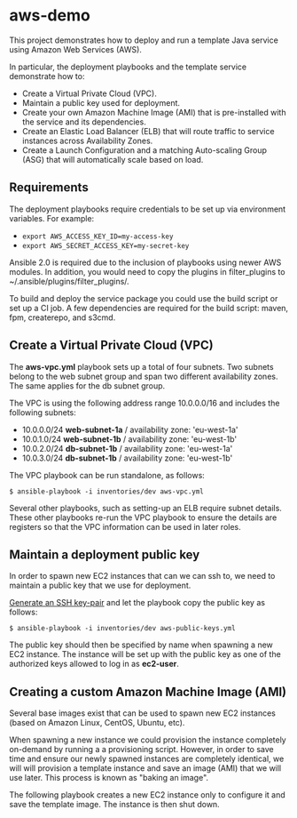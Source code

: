 # aws-demo

This project demonstrates how to deploy and run a template Java service using Amazon Web Services (AWS).

In particular, the deployment playbooks and the template service demonstrate how to:

* Create a Virtual Private Cloud (VPC).
* Maintain a public key used for deployment.
* Create your own Amazon Machine Image (AMI) that is pre-installed with the service and its dependencies.
* Create an Elastic Load Balancer (ELB) that will route traffic to service instances across Availability Zones.
* Create a Launch Configuration and a matching Auto-scaling Group (ASG) that will automatically scale based on load.

## Requirements

The deployment playbooks require credentials to be set up via environment variables. For example:

  * `export AWS_ACCESS_KEY_ID=my-access-key`
  * `export AWS_SECRET_ACCESS_KEY=my-secret-key`

Ansible 2.0 is required due to the inclusion of playbooks using newer AWS modules. In addition, you would need to copy the plugins in filter_plugins to ~/.ansible/plugins/filter_plugins/.

To build and deploy the service package you could use the build script or set up a CI job. A few dependencies are required for the build script: maven, fpm, createrepo, and s3cmd.

## Create a Virtual Private Cloud (VPC)

The **aws-vpc.yml** playbook sets up a total of four subnets. Two subnets belong to the web subnet group and span two different availability zones. The same applies for the db subnet group.

The VPC is using the following address range 10.0.0.0/16 and includes the following subnets:

* 10.0.0.0/24 **web-subnet-1a** / availability zone: 'eu-west-1a'
* 10.0.1.0/24 **web-subnet-1b** / availability zone: 'eu-west-1b'
* 10.0.2.0/24 **db-subnet-1b** / availability zone: 'eu-west-1a'
* 10.0.3.0/24 **db-subnet-1b** / availability zone: 'eu-west-1b'

The VPC playbook can be run standalone, as follows:

`$ ansible-playbook -i inventories/dev aws-vpc.yml`

Several other playbooks, such as setting-up an ELB require subnet details. These other playbooks re-run the VPC playbook to ensure the details are registers so that the VPC information can be used in later roles.

## Maintain a deployment public key

In order to spawn new EC2 instances that can we can ssh to, we need to maintain a public key that we use for deployment.

[Generate an SSH key-pair]( https://help.github.com/articles/generating-ssh-keys/) and let the playbook copy the public key as follows:

`$ ansible-playbook -i inventories/dev aws-public-keys.yml`

The public key should then be specified by name when spawning a new EC2 instance. The instance will be set up with the public key as one of the authorized keys allowed to log in as **ec2-user**.

## Creating a custom Amazon Machine Image (AMI)

Several base images exist that can be used to spawn new EC2 instances (based on Amazon Linux, CentOS, Ubuntu, etc).

When spawning a new instance we could provision the instance completely on-demand by running a a provisioning script.
However, in order to save time and ensure our newly spawned instances are completely identical, we will will provision a template instance and save an image (AMI) that we will use later. This process is known as "baking an image".

The following playbook creates a new EC2 instance only to configure it and save the template image. The instance is then shut down.

